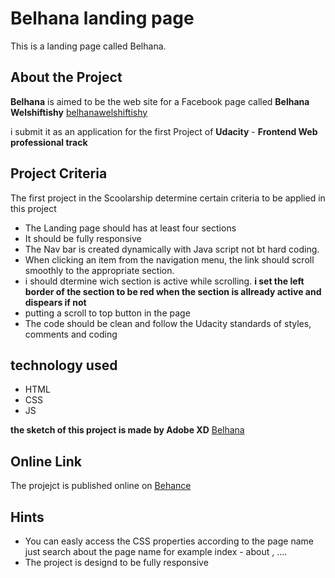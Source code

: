 # Belhana landing page
This is a landing page called Belhana. 
## About the Project
**Belhana** is aimed to be the web site for a Facebook page called  **Belhana Welshiftishy** [belhanawelshiftishy](https://www.facebook.com/belhanawelshefteshy)

i submit it as an application for the first Project of **Udacity** - **Frontend Web professional track**

## Project Criteria
The first project in the Scoolarship determine certain criteria to be applied in this project
- The Landing page should has at least four sections
- It should be fully responsive
- The Nav bar is created dynamically with Java script not bt hard coding.
- When clicking an item from the navigation menu, the link should scroll smoothly to the appropriate section.
- i should dtermine wich section is active while scrolling. **i set the left border of the section to be red when the section is allready active and dispears if not**
- putting a scroll to top button in the page
- The code should be clean and follow the Udacity standards of styles, comments and coding

## technology used
- HTML
- CSS
- JS

**the sketch of this project is made by Adobe XD**
[Belhana](https://www.behance.net/gallery/129896689/Belhana-Wel-shiftishy-website-Project)
## Online Link
The projejct is published online on [Behance](https://belhana.pages.dev/)
## Hints
- You can easly access the CSS properties according to the page name just search about the page name for example index - about , ....
- The project is designd to be fully responsive
